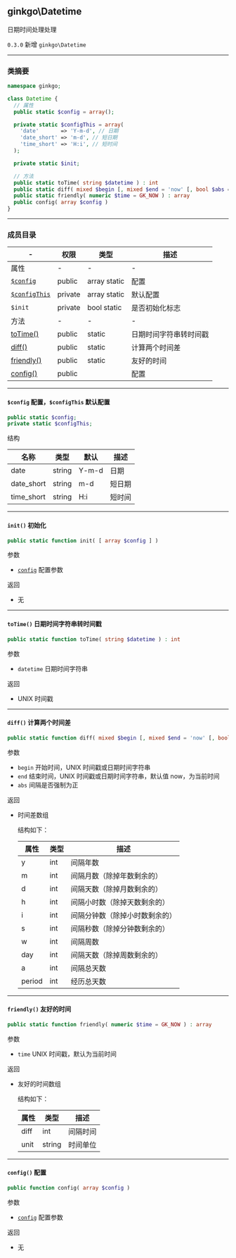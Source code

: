 ## ginkgo\Datetime

日期时间处理处理

`0.3.0` 新增 `ginkgo\Datetime`

----------

### 类摘要

```php
namespace ginkgo;

class Datetime {
  // 属性
  public static $config = array();

  private static $configThis = array(
    'date'       => 'Y-m-d', // 日期
    'date_short' => 'm-d', // 短日期
    'time_short' => 'H:i', // 短时间
  );

  private static $init;

  // 方法
  public static toTime( string $datetime ) : int
  public static diff( mixed $begin [, mixed $end = 'now' [, bool $abs = true ]] ) : array
  public static friendly( numeric $time = GK_NOW ) : array
  public config( array $config )
}
```

----------

### 成员目录

| - | 权限 | 类型 | 描述 |
| - | - | - | - |
| 属性 | - | - | - |
| [`$config`](#$config) | public | array static | 配置 |
| [`$configThis`](#$config) | private | array static | 默认配置 |
| `$init` | private | bool static | 是否初始化标志 |
| 方法 | - | - | - |
| [toTime()](#toTime()) | public | static | 日期时间字符串转时间戳 |
| [diff()](#diff()) | public | static | 计算两个时间差 |
| [friendly()](#friendly()) | public | static | 友好的时间 |
| [config()](#config()) | public | | 配置 |

----------

<span id="$config"></span>

#### `$config` 配置，`$configThis` 默认配置

``` php
public static $config;
private static $configThis;
```

结构

| 名称 | 类型 | 默认 | 描述 |
| - | - | - | - |
| date | string | Y-m-d | 日期 |
| date_short | string | m-d | 短日期 |
| time_short | string | H:i | 短时间 |

----------

<span id="init()"></span>

#### `init()` 初始化

``` php
public static function init( [ array $config ] )
```

参数

* [`config`](#$config) 配置参数

返回

* 无

----------

<span id="toTime()"></span>

#### `toTime()` 日期时间字符串转时间戳

``` php
public static function toTime( string $datetime ) : int
```

参数

* `datetime` 日期时间字符串

返回

* UNIX 时间戳

----------

<span id="diff()"></span>

#### `diff()` 计算两个时间差

``` php
public static function diff( mixed $begin [, mixed $end = 'now' [, bool $abs = true ]] ) : array
```

参数

* `begin` 开始时间，UNIX 时间戳或日期时间字符串
* `end` 结束时间，UNIX 时间戳或日期时间字符串，默认值 now，为当前时间
* `abs` 间隔是否强制为正

返回

* 时间差数组

  结构如下：

  | 属性 | 类型 | 描述 |
  | - | - | - |
  | y | int | 间隔年数 |
  | m | int | 间隔月数（除掉年数剩余的） |
  | d | int | 间隔天数（除掉月数剩余的） |
  | h | int | 间隔小时数（除掉天数剩余的） |
  | i | int | 间隔分钟数（除掉小时数剩余的） |
  | s | int | 间隔秒数（除掉分钟数剩余的） |
  | w | int | 间隔周数 |
  | day | int | 间隔天数（除掉周数剩余的） |
  | a | int | 间隔总天数 |
  | period | int | 经历总天数 |

----------

<span id="friendly()"></span>

#### `friendly()` 友好的时间

``` php
public static function friendly( numeric $time = GK_NOW ) : array
```

参数

* `time` UNIX 时间戳，默认为当前时间

返回

* 友好的时间数组

  结构如下：

  | 属性 | 类型 | 描述 |
  | - | - | - |
  | diff | int | 间隔时间 |
  | unit | string | 时间单位 |

----------

<span id="config()"></span>

#### `config()` 配置

``` php
public function config( array $config )
```

参数

* [`config`](#$config) 配置参数

返回

* 无
